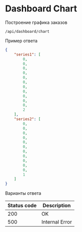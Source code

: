 Dashboard Chart
===================

Построение графика заказов

```shell title="Method <span class='color-method'>GET</span>"
/api/dashboard/chart
```



Пример ответа

```json title="Response <span class='color-200'>200</span>"
{
    "series1": [
        0,
        0,
        0,
        0,
        0,
        0,
        0,
        0,
        0,
        0,
        0,
        2
    ],
    "series2": [
        0,
        0,
        0,
        0,
        0,
        0,
        0,
        0,
        0,
        0,
        0,
        1
    ]
}
```

Варианты ответа

| Status code                          | Description    |
|--------------------------------------|----------------|
| <span class='color-200'>200</span>   | OK             |
| <span class='color-error'>500</span> | Internal Error |